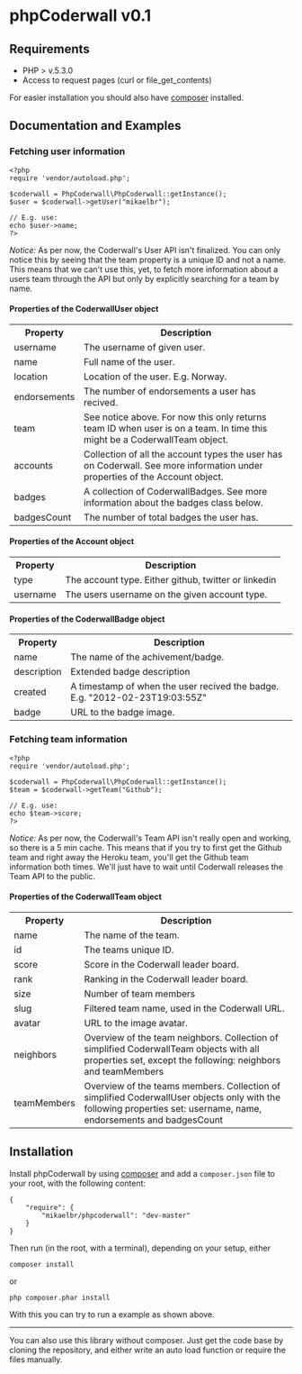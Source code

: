 # phpCoderwall v0.1


## Requirements

* PHP > v.5.3.0
* Access to request pages (curl or file_get_contents)

For easier installation you should also have [composer](http://getcomposer.org/) installed. 

## Documentation and Examples 

### Fetching user information
```
<?php
require 'vendor/autoload.php';

$coderwall = PhpCoderwall\PhpCoderwall::getInstance();
$user = $coderwall->getUser("mikaelbr");

// E.g. use:
echo $user->name;
?>
```

*Notice:* As per now, the Coderwall's User API isn't finalized. You can only notice this by seeing that the 
team property is a unique ID and not a name. This means that we can't use this, yet, to fetch more information
about a users team through the API but only by explicitly searching for a team by name.

#### Properties of the CoderwallUser object

<table>
    <tr><th>Property</th><th>Description</th></tr>
    <tr>
        <td>username</td>
        <td>The username of given user.</td>
    </tr>
    <tr>
        <td>name</td>
        <td>Full name of the user.</td>
    </tr>
    <tr>
        <td>location</td>
        <td>Location of the user. E.g. Norway.</td>
    </tr>
    <tr>
        <td>endorsements</td>
        <td>The number of endorsements a user has recived.</td>
    </tr>
    <tr>
        <td>team</td>
        <td>See notice above. For now this only returns team ID when user is on a team. In time this might be a CoderwallTeam object.</td>
    </tr>
    <tr>
        <td>accounts</td>
        <td>Collection of all the account types the user has on Coderwall. See more information under properties of the Account object.</td>
    </tr>
    <tr>
        <td>badges</td>
        <td>A collection of CoderwallBadges. See more information about the badges class below.</td>
    </tr>
    <tr>
        <td>badgesCount</td>
        <td>The number of total badges the user has.</td>
    </tr>
</table>

#### Properties of the Account object

<table>
    <tr><th>Property</th><th>Description</th></tr>
    <tr>
        <td>type</td>
        <td>The account type. Either github, twitter or linkedin</td>
    </tr>
    <tr>
        <td>username</td>
        <td>The users username on the given account type.</td>
    </tr>
</table>

#### Properties of the CoderwallBadge object

<table>
    <tr><th>Property</th><th>Description</th></tr>
    <tr>
        <td>name</td>
        <td>The name of the achivement/badge.</td>
    </tr>
    <tr>
        <td>description</td>
        <td>Extended badge description</td>
    </tr>
    <tr>
        <td>created</td>
        <td>A timestamp of when the user recived the badge. E.g. "2012-02-23T19:03:55Z"</td>
    </tr>
    <tr>
        <td>badge</td>
        <td>URL to the badge image.</td>
    </tr>
</table>


### Fetching team information
```
<?php
require 'vendor/autoload.php';

$coderwall = PhpCoderwall\PhpCoderwall::getInstance();
$team = $coderwall->getTeam("Github");

// E.g. use:
echo $team->score;
?>
```

*Notice:* As per now, the Coderwall's Team API isn't really open and working, so there is a 5 min cache. This means
that if you try to first get the Github team and right away the Heroku team, you'll get the Github team information
both times. We'll just have to wait until Coderwall releases the Team API to the public.

#### Properties of the CoderwallTeam object

<table>
    <tr><th>Property</th><th>Description</th></tr>
    <tr>
        <td>name</td>
        <td>The name of the team.</td>
    </tr>
    <tr>
        <td>id</td>
        <td>The teams unique ID.</td>
    </tr>
    <tr>
        <td>score</td>
        <td>Score in the Coderwall leader board.</td>
    </tr>
    <tr>
        <td>rank</td>
        <td>Ranking in the Coderwall leader board.</td>
    </tr>
    <tr>
        <td>size</td>
        <td>Number of team members</td>
    </tr>
    <tr>
        <td>slug</td>
        <td>Filtered team name, used in the Coderwall URL.</td>
    </tr>
    <tr>
        <td>avatar</td>
        <td>URL to the image avatar.</td>
    </tr>
    <tr>
        <td>neighbors</td>
        <td>Overview of the team neighbors. Collection of simplified CoderwallTeam objects with all properties set, except the following: neighbors and teamMembers</td>
    </tr>
    <tr>
        <td>teamMembers</td>
        <td>Overview of the teams members. Collection of simplified CoderwallUser objects only with the following properties set: username, name, endorsements and badgesCount</td>
    </tr>
</table>


## Installation

Install phpCoderwall by using [composer](http://getcomposer.org/) and add a `composer.json` file 
to your root, with the following content:

```
{
    "require": {
        "mikaelbr/phpcoderwall": "dev-master"
    }
}
```

Then run (in the root, with a terminal), depending on your setup, either 

```
composer install
```

or 

```
php composer.phar install
```

With this you can try to run a example as shown above.

---------

You can also use this library without composer. Just get the code base by cloning the repository, 
and either write an auto load function or require the files manually. 